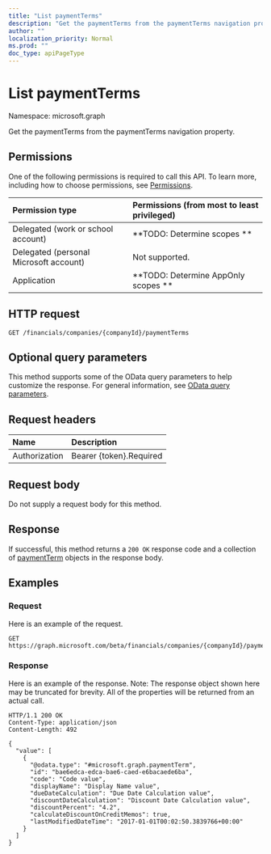 ```yaml
---
title: "List paymentTerms"
description: "Get the paymentTerms from the paymentTerms navigation property."
author: ""
localization_priority: Normal
ms.prod: ""
doc_type: apiPageType
---
```


# List paymentTerms

Namespace: microsoft.graph

Get the paymentTerms from the paymentTerms navigation property.

## Permissions
One of the following permissions is required to call this API. To learn more, including how to choose permissions, see [Permissions](/concepts/permissions-reference.md).

|Permission type|Permissions (from most to least privileged)|
|:---|:---|
|Delegated (work or school account)|**TODO: Determine scopes **|
|Delegated (personal Microsoft account)|Not supported.|
|Application|**TODO: Determine AppOnly scopes **|

## HTTP request
<!-- {
  "blockType": "ignored"
}
-->
``` http
GET /financials/companies/{companyId}/paymentTerms
```

## Optional query parameters
This method supports some of the OData query parameters to help customize the response. For general information, see [OData query parameters](/graph/query-parameters).

## Request headers
|Name|Description|
|:---|:---|
|Authorization|Bearer {token}.Required|

## Request body
Do not supply a request body for this method.

## Response
If successful, this method returns a `200 OK` response code and a collection of [paymentTerm](../resources/paymentterm.md) objects in the response body.

## Examples

### Request
Here is an example of the request.
<!-- {
  "blockType": "request",
  "name": "get_paymentterm"
}
-->
``` http
GET https://graph.microsoft.com/beta/financials/companies/{companyId}/paymentTerms
```

### Response
Here is an example of the response. Note: The response object shown here may be truncated for brevity. All of the properties will be returned from an actual call.
<!-- {
  "blockType": "response",
  "truncated": true,
  "@odata.type": "collection(microsoft.graph.paymentterm)"
}
-->
``` http
HTTP/1.1 200 OK
Content-Type: application/json
Content-Length: 492

{
  "value": [
    {
      "@odata.type": "#microsoft.graph.paymentTerm",
      "id": "bae6edca-edca-bae6-caed-e6bacaede6ba",
      "code": "Code value",
      "displayName": "Display Name value",
      "dueDateCalculation": "Due Date Calculation value",
      "discountDateCalculation": "Discount Date Calculation value",
      "discountPercent": "4.2",
      "calculateDiscountOnCreditMemos": true,
      "lastModifiedDateTime": "2017-01-01T00:02:50.3839766+00:00"
    }
  ]
}
```

